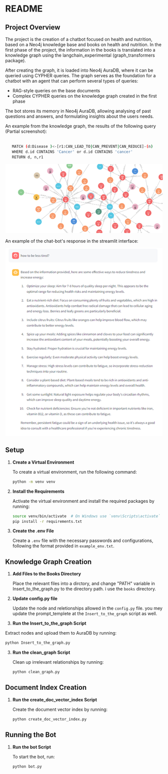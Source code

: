 # README

## Project Overview

The project is the creation of a chatbot focused on health and nutrition, based on a Neo4j knowledge base and books on health and nutrition. In the first phase of the project, the information in the books is translated into a knowledge graph using the langchain_experimental (graph_transformers package).

After creating the graph, it is loaded into Neo4j AuraDB, where it can be queried using CYPHER queries. The graph serves as the foundation for a chatbot with an agent that can perform several types of queries:
- RAG-style queries on the base documents
- Complex CYPHER queries on the knowledge graph created in the first phase

The bot stores its memory in Neo4j AuraDB, allowing analysing of past questions and answers, and formulating insights about the users needs.

An example  from the knowledge graph, the results of the following query (Partial screenshot):

```bash

   MATCH (d:Disease )<-[r1:CAN_LEAD_TO|CAN_PREVENT|CAN_REDUCE]-(n)
   WHERE d.id CONTAINS 'Cancer' or d.id CONTAINS 'cancer'
   RETURN d, n,r1

   ```
![alt text](<examples/bloom-visualisation - cancer.png>)

An example of the chat-bot's response in the streamlit interface:

![alt text](examples/chatbot.png)

## Setup

1. **Create a Virtual Environment**

   To create a virtual environment, run the following command:
   ```bash
   python -m venv venv
   ```

2. **Install the Requirements**

   Activate the virtual environment and install the required packages by running:
   ```bash
   source venv/bin/activate  # On Windows use `venv\Scripts\activate`
   pip install -r requirements.txt
   ```

3. **Create the .env File**

   Create a `.env` file with the necessary passwords and configurations, following the format provided in `example_env.txt`.

## Knowledge Graph Creation

1. **Add Files to the Books Directory**

   Place the relevant files into a dirctory, and change "PATH" variable in Insert_to_the_graph.py to the directory path. i use the `books` directory.

2. **Update config.py file**

   Update the node and reletionships allowed in the `config.py` file.
   you mey update the prompt_templete at the `Insert_to_the_graph` script as well.


2.  **Run the Insert_to_the_graph Script**

   Extract nodes and upload them to AuraDB by running:
   ```bash
   python Insert_to_the_graph.py
   ```

3. **Run the clean_graph Script**

   Clean up irrelevant relationships by running:
   ```bash
   python clean_graph.py
   ```

## Document Index Creation

1. **Run the create_doc_vector_index Script**

   Create the document vector index by running:
   ```bash
   python create_doc_vector_index.py
   ```

## Running the Bot

1. **Run the bot Script**

   To start the bot, run:
   ```bash
   python bot.py
   ```
